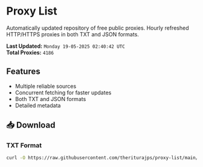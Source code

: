 # Proxy List

Automatically updated repository of free public proxies. Hourly refreshed HTTP/HTTPS proxies in both TXT and JSON formats.

**Last Updated:** `Monday 19-05-2025 02:40:42 UTC`  
**Total Proxies:** `4186`

## Features
- Multiple reliable sources
- Concurrent fetching for faster updates
- Both TXT and JSON formats
- Detailed metadata

## 📥 Download

### TXT Format
```bash
curl -O https://raw.githubusercontent.com/theriturajps/proxy-list/main/proxies.txt